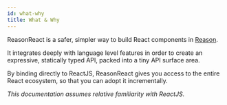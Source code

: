 ```yaml
---
id: what-why
title: What & Why
---
```


ReasonReact is a safer, simpler way to build React components in [Reason](http://reasonml.github.io/).

It integrates deeply with language level features in order to create an expressive, statically typed API, packed into a tiny API surface area.

By binding directly to ReactJS, ReasonReact gives you access to the entire React ecosystem, so that you can adopt it incrementally.

_This documentation assumes relative familiarity with ReactJS._
